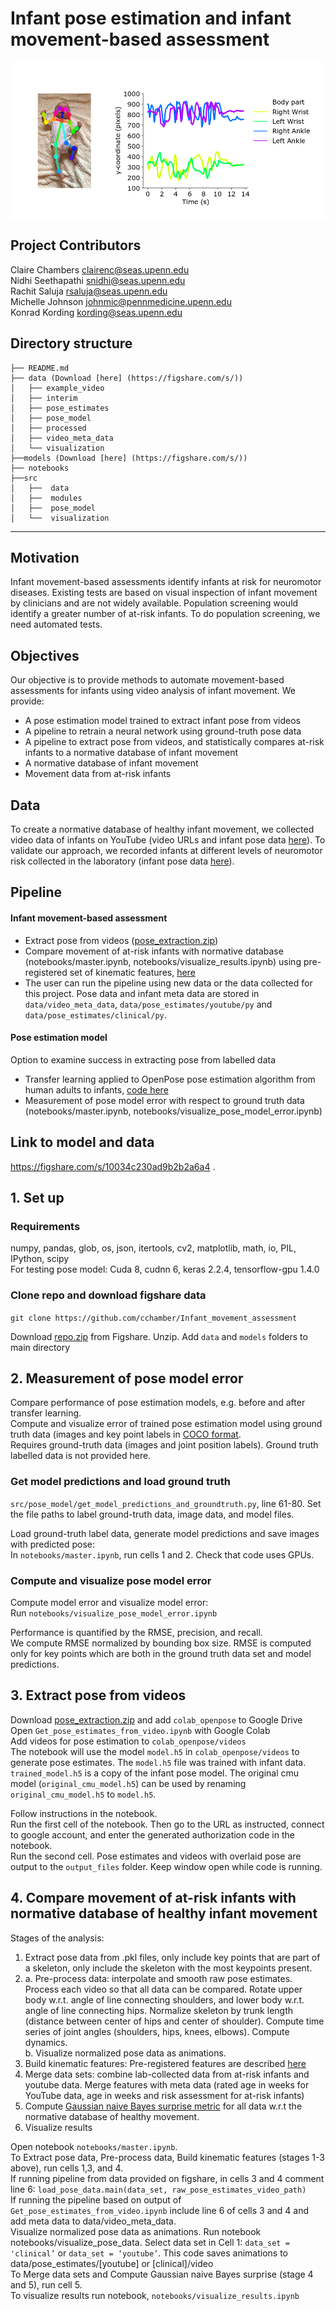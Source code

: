 # Infant pose estimation and infant movement-based assessment


<img src='image/pose_estimates.png' align="middle">


## Project Contributors
Claire Chambers clairenc@seas.upenn.edu   
Nidhi Seethapathi snidhi@seas.upenn.edu  
Rachit Saluja rsaluja@seas.upenn.edu  
Michelle Johnson johnmic@pennmedicine.upenn.edu  
Konrad Kording kording@seas.upenn.edu  

Directory structure
------------

    ├── README.md  
    ├── data (Download [here] (https://figshare.com/s/))  
    │   ├── example_video  
    │   ├── interim  
    │   ├── pose_estimates  
    │   ├── pose_model  
    │   ├── processed  
    │   ├── video_meta_data  
    │   └── visualization  
    ├──models (Download [here] (https://figshare.com/s/))  
    ├── notebooks  
    ├──src  
    │   ├──  data  
    │   ├──  modules  
    │   ├──  pose_model  
    │   └──  visualization 


--------

## Motivation
Infant movement-based assessments identify infants at risk for neuromotor diseases. Existing tests are based on visual inspection of infant movement by clinicians and are not widely available. Population screening would identify a greater number of at-risk infants. To do population screening, we need automated tests.

## Objectives
Our objective is to provide methods to automate movement-based assessments for infants using video analysis of infant movement.
We provide:
- A pose estimation model trained to extract infant pose from videos
- A pipeline to retrain a neural network using ground-truth pose data
- A pipeline to extract pose from videos, and statistically compares at-risk infants to a normative database of infant movement
- A normative database of infant movement
- Movement data from at-risk infants

## Data
To create a normative database of healthy infant movement, we collected video data of infants on YouTube (video URLs and  infant pose data [here](https://figshare.com/s/)). To validate our approach, we recorded infants at different levels of neuromotor risk collected in the laboratory (infant pose data [here](https://figshare.com/s/)).

## Pipeline

#### Infant movement-based assessment
- Extract pose from videos ([pose_extraction.zip](https://figshare.com/s/))
- Compare movement of at-risk infants with normative database (notebooks/master.ipynb, notebooks/visualize_results.ipynb) using pre-registered set of kinematic features, [here](https://osf.io/hv7tm/)
- The user can run the pipeline using new data or the data collected for this project. Pose data and infant meta data are stored in `data/video_meta_data`, `data/pose_estimates/youtube/py` and `data/pose_estimates/clinical/py`.

#### Pose estimation model
Option to examine success in extracting pose from labelled data
- Transfer learning applied to OpenPose pose estimation algorithm from human adults to infants, [code here](https://github.com/cchamber/openpose_keras)
- Measurement of pose model error with respect to ground truth data (notebooks/master.ipynb,
notebooks/visualize_pose_model_error.ipynb)

## Link to model and data
https://figshare.com/s/10034c230ad9b2b2a6a4 . 

## 1. Set up
### Requirements
 numpy, pandas, glob, os, json, itertools, cv2, matplotlib, math, io, PIL, IPython, scipy  
For testing pose model: Cuda 8, cudnn 6, keras 2.2.4, tensorflow-gpu 1.4.0

### Clone repo and download figshare data
`git clone https://github.com/cchamber/Infant_movement_assessment`

Download [repo.zip](https://figshare.com/s/) from Figshare. Unzip. Add `data` and `models` folders to main directory  

## 2. Measurement of pose model error
Compare performance of pose estimation models, e.g. before and after transfer learning.  
Compute and visualize error of trained pose estimation model using ground truth data (images and key point labels in [COCO format](www.cocodataset.org/).  
Requires ground-truth data (images and joint position labels). Ground truth labelled data is not provided here.  

### Get model predictions and load ground truth
`src/pose_model/get_model_predictions_and_groundtruth.py`, line 61-80. Set the file paths to label ground-truth data, image data, and model files.

Load ground-truth label data, generate model predictions and save images with predicted pose:  
In `notebooks/master.ipynb`, run cells 1 and 2. Check that code uses GPUs.

### Compute and visualize pose model error
Compute model error and visualize model error:  
Run `notebooks/visualize_pose_model_error.ipynb`  

Performance is quantified by the RMSE, precision, and recall.  
We compute RMSE normalized by bounding box size. RMSE is computed only for key points which are both in the ground truth data set and model predictions.  


## 3. Extract pose from videos 
Download [pose_extraction.zip](https://figshare.com/s/) and add `colab_openpose` to Google Drive  
Open `Get_pose_estimates_from_video.ipynb` with Google Colab    
Add videos for pose estimation to `colab_openpose/videos`  
The notebook will use the model `model.h5` in `colab_openpose/videos` to generate pose estimates. The `model.h5` file was trained with infant data. `trained_model.h5` is a copy of the infant pose model. The original cmu model (`original_cmu_model.h5`) can be used by renaming `original_cmu_model.h5` to `model.h5`.  

Follow instructions in the notebook.  
Run the first cell of the notebook. Then go to the URL as instructed, connect to google account, and enter the generated authorization code in the notebook.  
Run the second cell. Pose estimates and videos with overlaid pose are output to the `output_files` folder.  Keep window open while code is running.

## 4. Compare movement of at-risk infants with normative database of healthy infant movement
Stages of the analysis:
1. Extract pose data from .pkl files, only include key points that are part of a skeleton, only include the skeleton with the most keypoints present.  
2. a. Pre-process data: interpolate and smooth raw pose estimates. Process each video so that all data can be compared. Rotate upper body w.r.t. angle of line connecting shoulders, and lower body w.r.t. angle of line connecting hips. Normalize skeleton by trunk length (distance between center of hips and center of shoulder). Compute time series of joint angles (shoulders, hips, knees, elbows). Compute dynamics.  
b. Visualize normalized pose data as animations.  
3. Build kinematic features: Pre-registered features are described [here](https://osf.io/hv7tm/)   
4. Merge data sets: combine lab-collected data from at-risk infants and youtube data. Merge features with meta data (rated age in weeks for YouTube data, age in weeks and risk assessment for at-risk infants)
5. Compute [Gaussian naive Bayes surprise metric](https://en.wikipedia.org/wiki/Naive_Bayes_classifier#Gaussian_naive_Bayes) for all data w.r.t the normative database of healthy movement. 
6. Visualize results  

Open notebook `notebooks/master.ipynb`.  
To Extract pose data, Pre-process data, Build kinematic features (stages 1-3 above), run cells 1,3, and 4.  
If running pipeline from data provided on figshare, in cells 3 and 4 comment line 6: `load_pose_data.main(data_set, raw_pose_estimates_video_path)`  
If running the pipeline based on output of `Get_pose_estimates_from_video.ipynb` include line 6 of cells 3 and 4 and add meta data to data/video_meta_data.  
Visualize normalized pose data as animations. Run notebook notebooks/visualize_pose_data. Select data set in Cell 1: `data_set = 'clinical’` or `data_set = ‘youtube’`. This code saves animations to data/pose_estimates/[youtube] or [clinical]/video  
To Merge data sets and Compute Gaussian naive Bayes surprise (stage 4 and 5), run cell 5.  
To visualize results run notebook, `notebooks/visualize_results.ipynb`  
